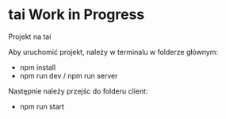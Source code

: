 # tai Work in Progress
Projekt na tai

Aby uruchomić projekt, należy w terminalu w folderze głównym:
  * npm install
  * npm run dev / npm run server
  
Następnie należy przejśc do folderu client:
  * npm run start
